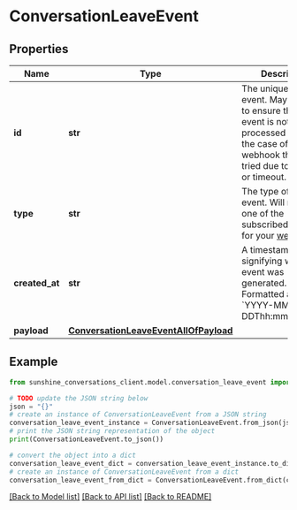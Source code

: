 # ConversationLeaveEvent


## Properties

Name | Type | Description | Notes
------------ | ------------- | ------------- | -------------
**id** | **str** | The unique ID of the event. May be used to ensure that an event is not processed twice in the case of a webhook that is re-tried due to an error or timeout. | [optional] 
**type** | **str** | The type of the event. Will match one of the subscribed triggers for your [webhook](#operation/CreateWebhook). | [optional] 
**created_at** | **str** | A timestamp signifying when the event was generated. Formatted as &#x60;YYYY-MM-DDThh:mm:ss.SSSZ&#x60;. | [optional] 
**payload** | [**ConversationLeaveEventAllOfPayload**](ConversationLeaveEventAllOfPayload.md) |  | [optional] 

## Example

```python
from sunshine_conversations_client.model.conversation_leave_event import ConversationLeaveEvent

# TODO update the JSON string below
json = "{}"
# create an instance of ConversationLeaveEvent from a JSON string
conversation_leave_event_instance = ConversationLeaveEvent.from_json(json)
# print the JSON string representation of the object
print(ConversationLeaveEvent.to_json())

# convert the object into a dict
conversation_leave_event_dict = conversation_leave_event_instance.to_dict()
# create an instance of ConversationLeaveEvent from a dict
conversation_leave_event_from_dict = ConversationLeaveEvent.from_dict(conversation_leave_event_dict)
```
[[Back to Model list]](../README.md#documentation-for-models) [[Back to API list]](../README.md#documentation-for-api-endpoints) [[Back to README]](../README.md)


